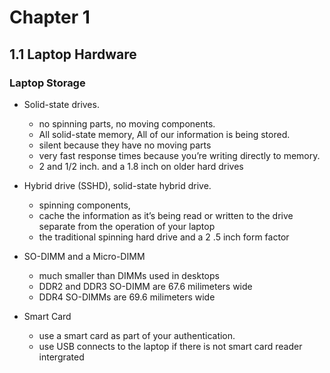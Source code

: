 # Chapter 1

## 1.1 Laptop Hardware

### Laptop Storage

- Solid-state drives. 
    - no spinning parts, no moving components. 
    - All solid-state memory,  All of our information is being stored. 
    - silent because they have no moving parts 
    -  very fast response times because you’re writing directly to memory. 
    - 2 and 1/2 inch. and  a 1.8 inch on older hard drives 

- Hybrid drive (SSHD), solid-state hybrid drive.
    - spinning components, 
    - cache the information as it’s being read or written to the drive separate from the operation of your laptop
    - the traditional spinning hard drive and a 2 .5 inch form factor

- SO-DIMM and a Micro-DIMM
    - much smaller than DIMMs used in desktops
    - DDR2 and DDR3 SO-DIMM are 67.6 milimeters wide
    - DDR4 SO-DIMMs are 69.6 milimeters wide
- Smart Card
    - use a smart card as part of your authentication. 
    - use USB connects to the laptop if there is not smart card reader intergrated